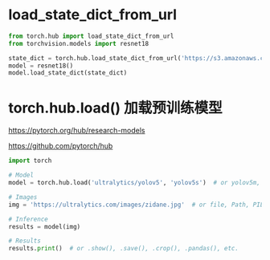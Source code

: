 # load_state_dict_from_url

```python
from torch.hub import load_state_dict_from_url
from torchvision.models import resnet18

state_dict = torch.hub.load_state_dict_from_url('https://s3.amazonaws.com/pytorch/models/resnet18-5c106cde.pth', model_dir="./model_data")
model = resnet18()
model.load_state_dict(state_dict)
```

# torch.hub.load() 加载预训练模型

https://pytorch.org/hub/research-models

https://github.com/pytorch/hub

```python
import torch

# Model
model = torch.hub.load('ultralytics/yolov5', 'yolov5s')  # or yolov5m, yolov5l, yolov5x, custom

# Images
img = 'https://ultralytics.com/images/zidane.jpg'  # or file, Path, PIL, OpenCV, numpy, list

# Inference
results = model(img)

# Results
results.print()  # or .show(), .save(), .crop(), .pandas(), etc.
```
